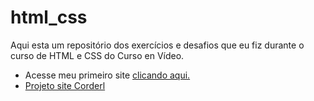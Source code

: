 # html_css

 Aqui esta um repositório dos exercícios e desafios que eu fiz durante o curso de HTML e CSS do Curso en Vídeo.

<ul>
    <li>Acesse meu primeiro site <a href="desafios\d010\index.html" target="_blank">clicando aqui.</a></li>
    <li><a href="desafios\d012\index.html" target="_blank">Projeto site Corderl</a></li>
</ul>